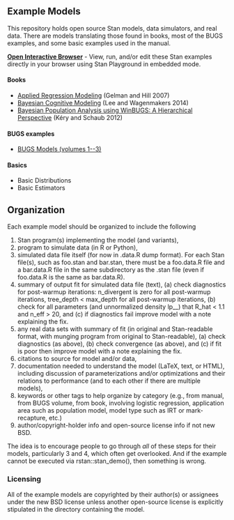 ## Example Models

This repository holds open source Stan models, data simulators, and real data.  There are models translating those found in books, most of the BUGS examples, and some basic examples used in the manual.

**[Open Interactive Browser](https://magland.github.io/example-models)** - View, run, and/or edit these Stan examples directly in your browser using Stan Playground in embedded mode.

#### Books

* [Applied Regression Modeling](https://github.com/stan-dev/example-models/wiki/ARM-Models) (Gelman and Hill 2007)
* [Bayesian Cognitive Modeling](https://github.com/stan-dev/example-models/tree/master/Bayesian_Cognitive_Modeling) (Lee and Wagenmakers 2014)
* [Bayesian Population Analysis using WinBUGS: A Hierarchical Perspective](https://github.com/stan-dev/example-models/tree/master/BPA) (Kéry and Schaub 2012)

#### BUGS examples

- [BUGS Models (volumes 1--3)](https://github.com/stan-dev/example-models/wiki/BUGS-Examples)

#### Basics

- Basic Distributions
- Basic Estimators

## Organization

Each example model should be organized to include the following

1.  Stan program(s) implementing the model (and variants),
2.  program to simulate data (in R or Python),
3.  simulated data file itself (for now in .data.R dump format). For each Stan file(s), such as foo.stan and bar.stan, there must be a foo.data.R file and a bar.data.R file in the same subdirectory as the .stan file (even if foo.data.R is the same as bar.data.R).
4.  summary of output fit for simulated data file (text),
    (a) check diagnostics for post-warmup iterations: n_divergent is zero for all post-warmup iterations, tree_depth < max_depth for all post-warmup iterations,
    (b) check for all parameters (and unnormalized density lp__) that R_hat < 1.1 and n_eff > 20, and
    (c) if diagnostics fail improve model with a note explaining the fix.
5.  any real data sets with summary of fit (in original and Stan-readable format, with munging program from original to Stan-readable),
    (a) check diagnostics (as above),
    (b) check convergence (as above), and
    (c) if fit is poor then improve model with a note explaining the fix.
6.  citations to source for model and/or data,
7.  documentation needed to understand the model (LaTeX, text, or HTML), including discussion of parameterizations and/or optimizations and their relations to performance (and to each other if there are multiple models),
8.  keywords or other tags to help organize by category (e.g., from manual, from BUGS volume, from book, involving logistic regression, application area such as population model, model type such as IRT or mark-recapture, etc.)
9.  author/copyright-holder info and open-source license info if not new BSD.

The idea is to encourage people to go through *all* of these steps for their models, particularly 3 and 4, which often get overlooked. And if the example cannot be executed via rstan::stan_demo(), then something is wrong.

### Licensing

All of the example models are copyrighted by their author(s) or assignees under the new BSD license unless another open-source license is explicitly stipulated in the directory containing the model.
